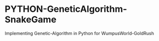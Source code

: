 # PYTHON-GeneticAlgorithm-SnakeGame
Implementing Genetic-Algorithm in Python for WumpusWorld-GoldRush
